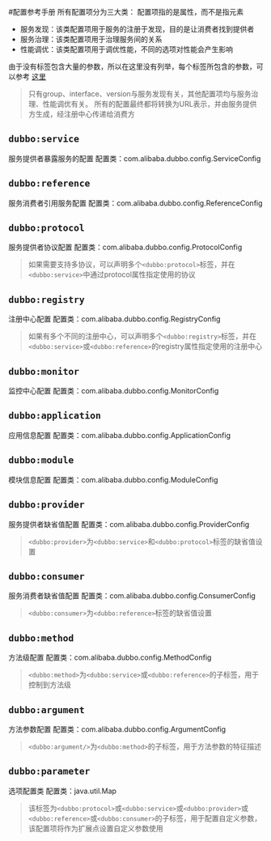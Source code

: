 #配置参考手册
所有配置项分为三大类：
配置项指的是属性，而不是指元素
* 服务发现：该类配置项用于服务的注册于发现，目的是让消费者找到提供者
* 服务治理：该类配置项用于治理服务间的关系
* 性能调优：该类配置项用于调优性能，不同的选项对性能会产生影响

由于没有标签包含大量的参数，所以在这里没有列举，每个标签所包含的参数，可以参考 [这里](http://dubbo.io/User+Guide-zh.htm#UserGuide-zh-%E9%85%8D%E7%BD%AE%E5%8F%82%E8%80%83%E6%89%8B%E5%86%8C)


> 只有group、interface、version与服务发现有关，其他配置项均与服务治理、性能调优有关。
> 所有的配置最终都将转换为URL表示，并由服务提供方生成，经注册中心传递给消费方

## `dubbo:service`

服务提供者暴露服务的配置
配置类：com.alibaba.dubbo.config.ServiceConfig

## `dubbo:reference`

服务消费者引用服务配置
配置类：com.alibaba.dubbo.config.ReferenceConfig

## `dubbo:protocol`

服务提供者协议配置
配置类：com.alibaba.dubbo.config.ProtocolConfig
> 如果需要支持多协议，可以声明多个`<dubbo:protocol>`标签，并在`<dubbo:service>`中通过protocol属性指定使用的协议

## `dubbo:registry`

注册中心配置
配置类：com.alibaba.dubbo.config.RegistryConfig

> 如果有多个不同的注册中心，可以声明多个`<dubbo:registry>`标签，并在`<dubbo:service>`或`<dubbo:reference>`的registry属性指定使用的注册中心

## `dubbo:monitor`

监控中心配置
配置类：com.alibaba.dubbo.config.MonitorConfig

## `dubbo:application`

应用信息配置
配置类：com.alibaba.dubbo.config.ApplicationConfig

## `dubbo:module`

模块信息配置
配置类：com.alibaba.dubbo.config.ModuleConfig

## `dubbo:provider`

服务提供者缺省值配置
配置类：com.alibaba.dubbo.config.ProviderConfig

> `<dubbo:provider>`为`<dubbo:service>`和`<dubbo:protocol>`标签的缺省值设置

## `dubbo:consumer`

服务消费者缺省值配置
配置类：com.alibaba.dubbo.config.ConsumerConfig
> `<dubbo:consumer>`为`<dubbo:reference>`标签的缺省值设置

## `dubbo:method`

方法级配置
配置类：com.alibaba.dubbo.config.MethodConfig

> `<dubbo:method>`为`<dubbo:service>`或`<dubbo:reference>`的子标签，用于控制到方法级

## `dubbo:argument`

方法参数配置
配置类：com.alibaba.dubbo.config.ArgumentConfig

> `<dubbo:argument/>`为`<dubbo:method>`的子标签，用于方法参数的特征描述

## `dubbo:parameter`

选项配置类
配置类：java.util.Map

> 该标签为`<dubbo:protocol>`或`<dubbo:service>`或`<dubbo:provider>`或`<dubbo:reference>`或`<dubbo:consumer>`的子标签，用于配置自定义参数，该配置项将作为扩展点设置自定义参数使用




















